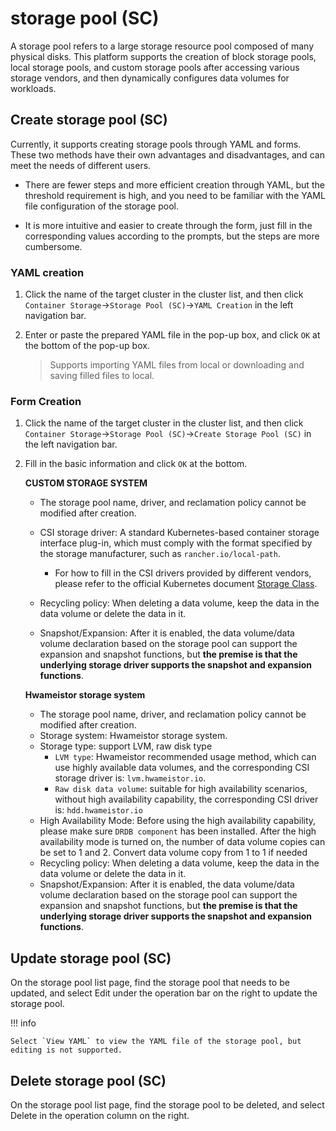 # storage pool (SC)

A storage pool refers to a large storage resource pool composed of many physical disks. This platform supports the creation of block storage pools, local storage pools, and custom storage pools after accessing various storage vendors, and then dynamically configures data volumes for workloads.

## Create storage pool (SC)

Currently, it supports creating storage pools through YAML and forms. These two methods have their own advantages and disadvantages, and can meet the needs of different users.

- There are fewer steps and more efficient creation through YAML, but the threshold requirement is high, and you need to be familiar with the YAML file configuration of the storage pool.

- It is more intuitive and easier to create through the form, just fill in the corresponding values ​​according to the prompts, but the steps are more cumbersome.

### YAML creation

1. Click the name of the target cluster in the cluster list, and then click `Container Storage`->`Storage Pool (SC)`->`YAML Creation` in the left navigation bar.

    

2. Enter or paste the prepared YAML file in the pop-up box, and click `OK` at the bottom of the pop-up box.

    > Supports importing YAML files from local or downloading and saving filled files to local.

    

### Form Creation

1. Click the name of the target cluster in the cluster list, and then click `Container Storage`->`Storage Pool (SC)`->`Create Storage Pool (SC)` in the left navigation bar.

    

2. Fill in the basic information and click `OK` at the bottom.

    **CUSTOM STORAGE SYSTEM**

    - The storage pool name, driver, and reclamation policy cannot be modified after creation.
    - CSI storage driver: A standard Kubernetes-based container storage interface plug-in, which must comply with the format specified by the storage manufacturer, such as `rancher.io/local-path`.

        - For how to fill in the CSI drivers provided by different vendors, please refer to the official Kubernetes document [Storage Class](https://kubernetes.io/docs/concepts/storage/storage-classes/#provisioner).
    - Recycling policy: When deleting a data volume, keep the data in the data volume or delete the data in it.
    - Snapshot/Expansion: After it is enabled, the data volume/data volume declaration based on the storage pool can support the expansion and snapshot functions, but **the premise is that the underlying storage driver supports the snapshot and expansion functions**.

    **Hwameistor storage system**

    - The storage pool name, driver, and reclamation policy cannot be modified after creation.
    - Storage system: Hwameistor storage system.
    - Storage type: support LVM, raw disk type
      - `LVM type`: Hwameistor recommended usage method, which can use highly available data volumes, and the corresponding CSI storage driver is: `lvm.hwameistor.io`.
      - `Raw disk data volume`: suitable for high availability scenarios, without high availability capability, the corresponding CSI driver is: `hdd.hwameistor.io`
    - High Availability Mode: Before using the high availability capability, please make sure `DRDB component` has been installed. After the high availability mode is turned on, the number of data volume copies can be set to 1 and 2. Convert data volume copy from 1 to 1 if needed
    - Recycling policy: When deleting a data volume, keep the data in the data volume or delete the data in it.
    - Snapshot/Expansion: After it is enabled, the data volume/data volume declaration based on the storage pool can support the expansion and snapshot functions, but **the premise is that the underlying storage driver supports the snapshot and expansion functions**.

    

## Update storage pool (SC)

On the storage pool list page, find the storage pool that needs to be updated, and select Edit under the operation bar on the right to update the storage pool.



!!! info

    Select `View YAML` to view the YAML file of the storage pool, but editing is not supported.

## Delete storage pool (SC)

On the storage pool list page, find the storage pool to be deleted, and select Delete in the operation column on the right.

